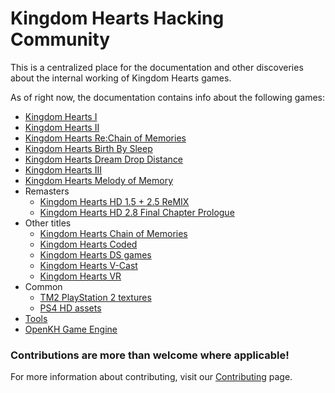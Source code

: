 # Kingdom Hearts Hacking Community

This is a centralized place for the documentation and other discoveries about the internal working of Kingdom Hearts games.

As of right now, the documentation contains info about the following games:

* [Kingdom Hearts I](kh1/index.md)
* [Kingdom Hearts II](kh2/index.md)
* [Kingdom Hearts Re:Chain of Memories](recom/index.md)
* [Kingdom Hearts Birth By Sleep](bbs/index.md)
* [Kingdom Hearts Dream Drop Distance](ddd/index.md)
* [Kingdom Hearts III](kh3/index.md)
* [Kingdom Hearts Melody of Memory](mom/index.md)
* Remasters
  * [Kingdom Hearts HD 1.5 + 2.5 ReMIX](remasters/15plus25/index.md)
  * [Kingdom Hearts HD 2.8 Final Chapter Prologue](remasters/28fcp/index.md)
* Other titles
  * [Kingdom Hearts Chain of Memories](com/index.md)
  * [Kingdom Hearts Coded](other/coded/index.md)
  * [Kingdom Hearts DS games](khds/common/index.md)
  * [Kingdom Hearts V-Cast](other/vcast/index.md)
  * [Kingdom Hearts VR](other/vr/index.md)
* Common
  * [TM2 PlayStation 2 textures](common/tm2.md)
  * [PS4 HD assets](common/hdassets.md)
* [Tools](tool/index.md)
* [OpenKH Game Engine](engine/index.md)

### Contributions are more than welcome where applicable!

For more information about contributing, visit our [Contributing](https://github.com/Xeeynamo/OpenKh/blob/master/CONTRIBUTING.md) page. 